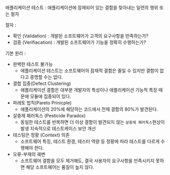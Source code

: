 애플리케이션 테스트 : 애플리케이션에 잠재되어 있는 결함을 찾아내는 일련의 행위 또는 철자

절자 : 
- 확인 (Validation) : 개발된 소프트웨어가 고객의 요구사항을 만족하는가?
- 검증 (Verifiacation) : 개발된 소프트웨어가 기능을 정확히 수행하는가?

기본 원리 :
- 완벽한 테스트 불가능 
	- 에플리케이션 테스트는 소프트웨어의 잠재적 결함은 줄일 수 있지만 결함이 없다고 증명할 수는 없다.
- 결합 집중(Defect Clustering)
	- 애플리케이션 결함은 대부분 개발자의 특성이나 애플리케이션 기능적 특징 때문에 모듈에 집중되어 있다.
- 파레토 법칙(Pareto Prinicple)
	- 애플리케이션의 20%에 해당하는 코드에서 전체 결함의 80%가 발견된다.
- 살충제 패러독스 (Pesticide Paradox)
	- 동일한 테스트를 반복하면 더 이상 결함이 발견되지 않는 `살충제 패러독스`현상이 발생 지속적으로 테스트케이스 보안 개선
- 테스팅은 정황 (Context) 의존
	- 소프트웨어 특징, 테스트 환경, 테스터 역량 등 정황에 따라 테스트를 다르게 수행해야 한다.
- 오류-부재의 궤변
	- 소프트웨어 결함을 모두 제거해도, 결국 사용자의 요구사항을 만족시키지 못하면 해당 소프트웨어는 품질이 높지 않다.